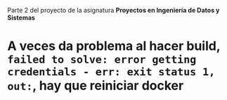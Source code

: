 Parte 2 del proyecto de la asignatura **Proyectos en Ingeniería de Datos y Sistemas**

# A veces da problema al hacer build, `failed to solve: error getting credentials - err: exit status 1, out:`, hay que reiniciar docker